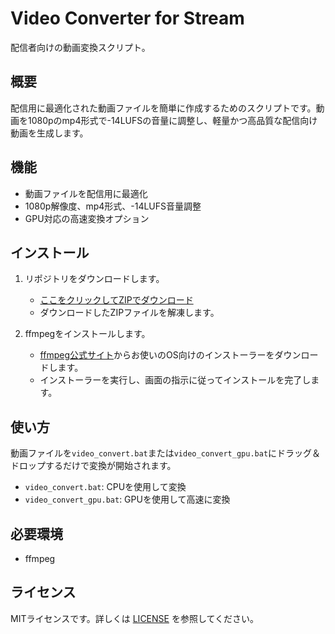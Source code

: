 # Video Converter for Stream

配信者向けの動画変換スクリプト。

## 概要
配信用に最適化された動画ファイルを簡単に作成するためのスクリプトです。動画を1080pのmp4形式で-14LUFSの音量に調整し、軽量かつ高品質な配信向け動画を生成します。

## 機能
- 動画ファイルを配信用に最適化
- 1080p解像度、mp4形式、-14LUFS音量調整
- GPU対応の高速変換オプション

## インストール

1. リポジトリをダウンロードします。
   - [ここをクリックしてZIPでダウンロード](https://github.com/dododoshirouto/video_converter_for_stream/archive/refs/heads/main.zip)
   - ダウンロードしたZIPファイルを解凍します。

2. ffmpegをインストールします。
   - [ffmpeg公式サイト](https://ffmpeg.org/download.html)からお使いのOS向けのインストーラーをダウンロードします。
   - インストーラーを実行し、画面の指示に従ってインストールを完了します。

## 使い方

動画ファイルを`video_convert.bat`または`video_convert_gpu.bat`にドラッグ＆ドロップするだけで変換が開始されます。

- `video_convert.bat`: CPUを使用して変換
- `video_convert_gpu.bat`: GPUを使用して高速に変換

## 必要環境
- ffmpeg

## ライセンス
MITライセンスです。詳しくは [LICENSE](LICENSE) を参照してください。
